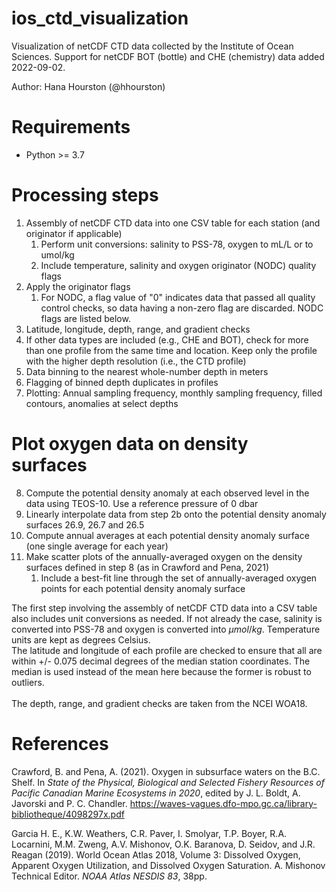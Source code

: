 # ios_ctd_visualization
Visualization of netCDF CTD data collected by the Institute of Ocean Sciences. Support for netCDF BOT (bottle) and CHE (chemistry) data added 2022-09-02.

Author: Hana Hourston (@hhourston)

# Requirements
* Python >= 3.7

# Processing steps
1. Assembly of netCDF CTD data into one CSV table for each station (and originator if applicable)
   1. Perform unit conversions: salinity to PSS-78, oxygen to mL/L or to umol/kg
   2. Include temperature, salinity and oxygen originator (NODC) quality flags
2. Apply the originator flags
   1. For NODC, a flag value of "0" indicates data that passed all quality control checks, so data having a non-zero flag are discarded. NODC flags are listed below. 
3. Latitude, longitude, depth, range, and gradient checks
4. If other data types are included (e.g., CHE and BOT), check for more than one profile from the same time and location. Keep only the profile with the higher depth resolution (i.e., the CTD profile) 
5. Data binning to the nearest whole-number depth in meters
6. Flagging of binned depth duplicates in profiles
7. Plotting: Annual sampling frequency, monthly sampling frequency, filled contours, anomalies at select depths

# Plot oxygen data on density surfaces
8. Compute the potential density anomaly at each observed level in the data using TEOS-10. Use a reference pressure of 0 dbar
9. Linearly interpolate data from step 2b onto the potential density anomaly surfaces 26.9, 26.7 and 26.5 
10. Compute annual averages at each potential density anomaly surface (one single average for each year)
11. Make scatter plots of the annually-averaged oxygen on the density surfaces defined in step 8 (as in Crawford and Pena, 2021)
      1. Include a best-fit line through the set of annually-averaged oxygen points for each potential density anomaly surface

The first step involving the assembly of netCDF CTD data into a CSV table also includes unit conversions as needed. If not already the case, salinity is converted into PSS-78 and oxygen is converted into $\mu mol/kg$. Temperature units are kept as degrees Celsius.
\
The latitude and longitude of each profile are checked to ensure that all are within +/- 0.075 decimal degrees of the median station coordinates. The median is used instead of the mean here because the former is robust to outliers.  
\
The depth, range, and gradient checks are taken from the NCEI WOA18.

# References
Crawford, B. and Pena, A. (2021). Oxygen in subsurface waters on the B.C. Shelf. In *State of the Physical, Biological and Selected Fishery Resources of Pacific Canadian Marine Ecosystems in 2020*, edited by J. L. Boldt, A. Javorski and P. C. Chandler. https://waves-vagues.dfo-mpo.gc.ca/library-bibliotheque/4098297x.pdf

Garcia H. E., K.W. Weathers, C.R. Paver, I. Smolyar, T.P. Boyer, R.A. Locarnini, M.M. Zweng, A.V. Mishonov, O.K. Baranova, D. Seidov, and J.R. Reagan (2019). World Ocean Atlas 2018, Volume 3: Dissolved Oxygen, Apparent Oxygen Utilization, and Dissolved Oxygen Saturation. A. Mishonov Technical Editor. *NOAA Atlas NESDIS 83*, 38pp.
